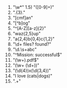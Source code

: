 1) "\w*"
1.5) "([0-9]+)"
2) ".{3}\."
3) "[cmf]an"
4) "[^b]og"
5) "^[A-Z][a-z]{2}"
6) "waz{2,5}up"
7) "a{2,4}b{0,4}c{1,2}"
8) "\d+ files? found\?"
9) "\d.\s+abc"
10) "^Mission: successful$"
11) "(\w+)\.pdf$"
12) "(\w+ (\d+))"
13) "(\d{4})x(\d{3,4})"
14) "I love (cats|dogs)"
15) ".+"
